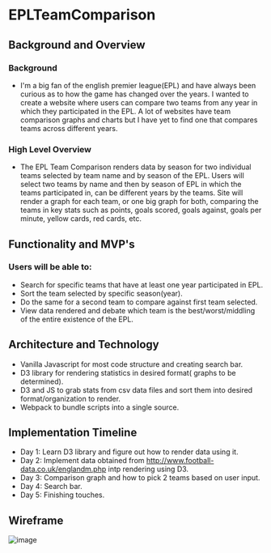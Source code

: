 # EPLTeamComparison

## Background and Overview

### Background
* I'm a big fan of the english premier league(EPL) and have always been curious as to how the game has changed over the years. I wanted to create a website where users can compare two teams from any year in which they participated in the EPL. A lot of websites have team comparison graphs and charts but I have yet to find one that compares teams across different years. 

### High Level Overview
* The EPL Team Comparison renders data by season for two individual teams selected by team name and by season of the EPL. Users will select two teams by name and then by season of EPL in which the teams participated in, can be different years by the teams. Site will render a graph for each team, or one big graph for both, comparing the teams in key stats such as points, goals scored, goals against, goals per minute, yellow cards, red cards, etc.

## Functionality and MVP's

### Users will be able to:
* Search for specific teams that have at least one year participated in EPL.
* Sort the team selected by specific season(year).
* Do the same for a second team to compare against first team selected.
* View data rendered and debate which team is the best/worst/middling of the entire existence of the EPL.

## Architecture and Technology
* Vanilla Javascript for most code structure and creating search bar.
* D3 library for rendering statistics in desired format( graphs to be determined).
* D3 and JS to grab stats from csv data files and sort them into desired format/organization to render.
* Webpack to bundle scripts into a single source.

## Implementation Timeline
* Day 1: Learn D3 library and figure out how to render data using it.
* Day 2: Implement data obtained from http://www.football-data.co.uk/englandm.php intp rendering using D3.
* Day 3: Comparison graph and how to pick 2 teams based on user input.
* Day 4: Search bar.
* Day 5: Finishing touches.

## Wireframe
![image](https://user-images.githubusercontent.com/76187584/113608538-b8dffa80-9618-11eb-9e26-1a4838b19f8d.png)
